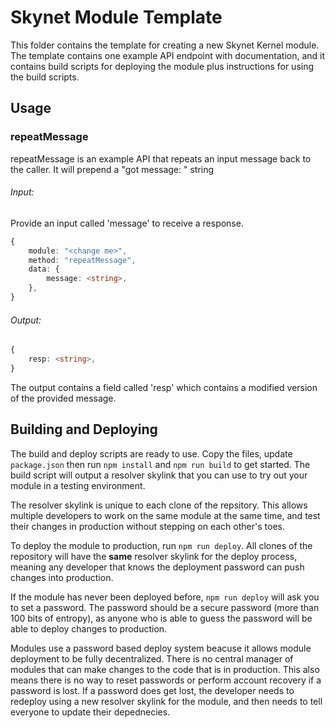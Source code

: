 # Skynet Module Template

This folder contains the template for creating a new Skynet Kernel module. The
template contains one example API endpoint with documentation, and it contains
build scripts for deploying the module plus instructions for using the build
scripts.

## Usage

### repeatMessage

repeatMessage is an example API that repeats an input message back to the
caller. It will prepend a "got message: " string

###### Input:

Provide an input called 'message' to receive a response.

```ts
{
	module: "<change me>",
	method: "repeatMessage",
	data: {
		message: <string>,
	},
}
```

###### Output:

```ts
{
	resp: <string>,
}
```

The output contains a field called 'resp' which contains a modified version of
the provided message.

## Building and Deploying

The build and deploy scripts are ready to use. Copy the files, update
`package.json` then run `npm install` and `npm run build` to get started. The
build script will output a resolver skylink that you can use to try out your
module in a testing environment.

The resolver skylink is unique to each clone of the repsitory. This allows
multiple developers to work on the same module at the same time, and test their
changes in production without stepping on each other's toes.

To deploy the module to production, run `npm run deploy`. All clones of the
repository will have the **same** resolver skylink for the deploy process,
meaning any developer that knows the deployment password can push changes into
production.

If the module has never been deployed before, `npm run deploy` will ask you to
set a password. The password should be a secure password (more than 100 bits of
entropy), as anyone who is able to guess the password will be able to deploy
changes to production.

Modules use a password based deploy system beacuse it allows module deployment
to be fully decentralized. There is no central manager of modules that can make
changes to the code that is in production. This also means there is no way to
reset passwords or perform account recovery if a password is lost. If a
password does get lost, the developer needs to redeploy using a new resolver
skylink for the module, and then needs to tell everyone to update their
depednecies.
